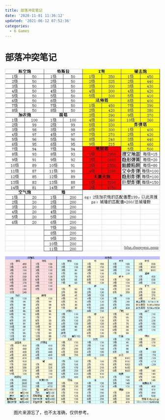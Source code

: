 ```yaml
---
title: 部落冲突笔记
date: '2020-11-01 11:36:12'
updated: '2021-06-12 07:52:36'
categories:
  - 6 Games
---
```

# 部落冲突笔记

![](./Clash_of_Clan_Notes/20190305151401.png)


![](./Clash_of_Clan_Notes/20190306151401.png)

　　图片来源忘了，也不太准确，仅供参考。

